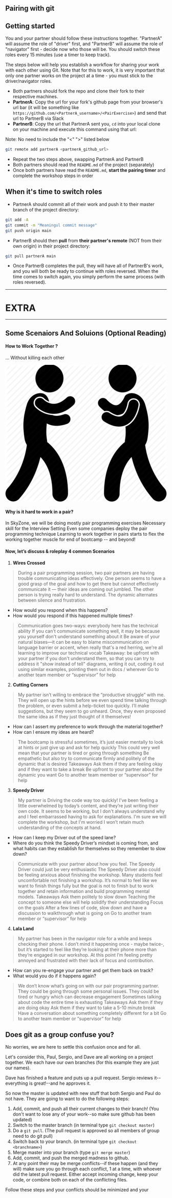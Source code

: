 ## Pairing with git <!-- {docsify-ignore} -->

## Getting started 
You and your partner should follow these instructions together. "PartnerA" will assume the role of "driver" first, and "PartnerB" will assume the role of "navigator" first - decide now who those will be. You should switch these roles every 15 minutes (use a timer to keep track).

The steps below will help you establish a workflow for sharing your work with each other using Git. Note that for this to work, it is very important that only one partner works on the project at a time - you must stick to the driver/navigator roles.

- Both partners should fork the repo and clone their fork to their respective machines.
- **PartnerA**: Copy the url for your fork's github page from your browser's url bar (it will be something like `https://github.com/<PartnerA_username>/<PairExercise>`) and send that url to PartnerB via Slack
- **PartnerB**: Copy the url that PartnerA sent you, `cd` into your local clone on your machine and execute this command using that url:

Note: No need to include the "<" ">" listed below

```bash
git remote add partnerA <partnerA_github_url>
```
- Repeat the two steps above, swapping PartnerA and PartnerB
- Both partners should read the `README.md` of the project (separately)
- Once both partners have read the `README.md`, **start the pairing timer** and complete the workshop steps in order

## When it's time to switch roles 
- PartnerA should commit all of their work and push it to their master branch of the project directory:
```bash
git add -A
git commit -m "Meaningul commit message"
git push origin main
```
- PartnerB should then **pull** from **their partner's remote** (NOT from their own origin) in their project directory:
```bash
git pull partnerA main
```
- Once PartnerB completes the pull, they will have all of PartnerB's work, and you will both be ready to continue with roles reversed. When the time comes to switch again, you simply perform the same process (with roles reversed).



---

# EXTRA 

---


## Some Scenaiors And Soluions (Optional Reading)


####  How to Work Together ? 

 … Without killing each other

![fighting](../_media/fight.png)


#### Why is it hard to work in a pair?


In SkyZone, we will be doing mostly pair programming exercises
Necessary skill for the Interview Setting
Even some companies deploy the pair programming technique 
Learning to work together in pairs starts to flex the working together muscle for end of bootcamp -- and beyond!

####  Now, let’s discuss & roleplay 4 common Scenarios


1. **Wires Crossed**

> During a pair programming session, two pair partners are having trouble communicating ideas effectively. One person seems to have a good grasp of the goal and how to get there but cannot effectively communicate it — their ideas are coming out jumbled. The other person is trying really hard to understand. The dynamic alternates between silence and frustration.

- How would you respond when this happens?
- How would you respond if this happened multiple times?

> Communication goes two-ways: everybody here has the technical ability
If you can't communicate something well, it may be because you yourself don't understand something about it
Be aware of your natural biases—it can be easy to blame miscommunication on language barrier or accent, when really that's a red herring, we're all learning to improve our technical vocab
Takeaway: be upfront with your partner if you don't understand them, so that you can try to address it
"show instead of tell"
diagrams, writing it out, coding it out
using similar examples, pointing them out in docs / wherever
Go to another team member or “supervisor” for help


2. **Cutting Corners** 

> My partner isn’t willing to embrace the “productive struggle” with me. They will open up the hints before we even spend time talking through the problem, or even submit a help-ticket too quickly. I’ll make suggestions, but they seem to go unheard. Once, they even proposed the same idea as if they just thought of it themselves! 

- How can I assert my preference to work through the material together?
- How can I ensure my ideas are heard? 


> The bootcamp is stressful sometimes, it’s just easier mentally to look at hints or just give up and ask for help quickly
This could very well mean that your partner is tired or going through something
Be empathetic but also try to communicate firmly and politely of the dynamic that is desired
Takeaways
Ask them if they are feeling okay and if they want to take a break
Be upfront to your partner about the dynamic you want
Go to another team member or “supervisor” for help


3. **Speedy Driver**

> My partner is Driving the code way too quickly! I’ve been feeling a little overwhelmed by today’s content, and they’re just writing their own code. It seems to be working, but I don't always understand why and I feel embarrassed having to ask for explanations. I'm sure we will complete the workshop, but I'm worried I won’t retain much understanding of the concepts at hand. 

- How can I keep my Driver out of the speed lane?
- Where do you think the Speedy Driver’s mindset is coming from, and what habits can they establish for themselves so they remember to slow down? 


> Communicate with your partner about how you feel.
The Speedy Driver could just be very enthusiastic
The Speedy Driver also could be feeling anxious about finishing the workshop. Many students feel uncomfortable not finishing a workshop. It’s normal to feel like we want to finish things fully but the goal is not to finish but to work together and retain information and build programming mental models. 
Takeaways
Ask them politely to slow down
Teaching the concept to someone else will help solidify their understanding
Focus on the goals
After a few lines of code, slow down and have a discussion to walkthrough what is going on
Go to another team member or “supervisor” for help


4. **Lala Land**

> My partner has been in the navigator role for a while and keeps checking their phone. I don’t mind it happening once - maybe twice-, but it’s started to feel like they’re looking at their phone more than they’re engaged in our workshop. At this point I’m feeling pretty annoyed and frustrated with their lack of focus and contribution. 

- How can you re-engage your partner and get them back on track? 
- What would you do if it happens again?


> We don’t know what’s going on with our pair programming partner. They could be going through some personal issues.
They could be tired or hungry which can decrease engagement
Sometimes talking about code the entire time is exhausting
Takeaways
Ask them if they are doing okay
Ask them if they want to take a 5-10 minute break
Have a conversation about something completely different for a bit
Go to another team member or “supervisor” for help


## Does git as a group confuse you?

No worries, we are here to settle this confusion once and for all.

Let's consider this, Paul, Sergio, and Dave are all working on a project together.
We each have our own branches (for this example they are just our names).

Dave has finished a feature and puts up a pull request.  Sergio reviews it--everything is great!--and he approves it.

So now the master is updated with new stuff that both Sergio and Paul do not have.  They are going to want to do the following steps:

1. Add, commit, and push all their current changes to their branch! (You don't want to lose any of your work--so make sure github has been updated)
2. Switch to the master branch (in terminal type `git checkout master`)
3. Do a `git pull`.  (The pull request is approved so all members of group need to do git pull)
4. Switch back to your branch. (in terminal type `git checkout <branchname>`)
5. Merge master into your branch (type `git merge master`)
6. Add, commit, and push the merged madness to github.
7. At any point their may be merge conflicts--if these happen (and they will) make sure you go through each conflict, 1 at a time, with whoever did the latest pull request.  Either accept incoming change, keep your code, or combine both on each of the conflicting files.

Follow these steps and your conflicts should be minimized and your

